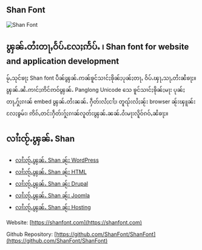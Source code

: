 ## **Shan Font**
![Shan Font](https://shanfont.com/wp-content/uploads/2025/08/banner-1544x500-1.png)

## ၾွၼ်ႉတႆးတႃႇဝႅပ်ႉလႄႈဢႅပ်ႉ ၊ Shan font for website and application development

မႂ်ႇသုင်ၶႃႈ Shan font ပဵၼ်ၾွၼ်ႉဢၼ်ၶူင်သၢင်ႈၶိုၼ်ႈပုၼ်ႈတႃႇ ဝႅပ်ႉၾႃႇသႃႇတႆးၼႆၶႃႈ။ ၾွၼ်ႉၼႆႉဢၢင်ႈဢိင်ဢဝ်ၾွၼ်ႉ Panglong Unicode သေ ၶူင်သၢင်ႈၶိုၼ်ႈမႃး ပုၼ်ႈတႃႇႁႂ်ႈၵၢၼ် embed ၾွၼ်ႉတႆးၼၼ်ႉ ႁဵတ်းလႆႈငၢႆႈ၊ တူၺ်းလႆႈၼႂ်း browser ၼႂ်းၾူၼ်းလႄႈၶွမ်း၊ ဢိၵ်ႇတင်းႁဵတ်းႁႂ်ႈၵၢၼ်လူတ်ႊၾွၼ်ႉၼၼ်ႉဝႆးမႃးလိူဝ်ၵဝ်ႇၼႆၶႃႈ။

## လၢႆးၸႂ်ႉၾွၼ်ႉ Shan

- [လၢႆးၸႂ်ႉၾွၼ်ႉ Shan ၼႂ်း WordPress](https://shanfont.com/use-wordpress)
- [လၢႆးၸႂ်ႉၾွၼ်ႉ Shan ၼႂ်း HTML](https://shanfont.com/use-html-css/)
- [လၢႆးၸႂ်ႉၾွၼ်ႉ Shan ၼႂ်း Drupal](https://shanfont.com/use-drupal/)
- [လၢႆးၸႂ်ႉၾွၼ်ႉ Shan ၼႂ်း Joomla](https://shanfont.com/use-joomla/)
- [လၢႆးၸႂ်ႉၾွၼ်ႉ Shan ၼႂ်း Hosting](https://shanfont.com/use-self-hosted/)


Website: [https://shanfont.com](https://shanfont.com) 

Github Repository: [https://github.com/ShanFont/ShanFont](https://github.com/ShanFont/ShanFont)  
